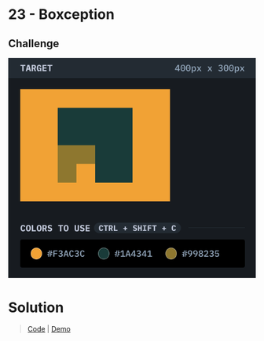 # 23 - Boxception

## Challenge

![Boxception](./boxception.png)

# Solution

> [Code](https://github.com/npranto/cssbattle/tree/main/battle-4/boxception/index.html) |
> [Demo](https://cssbattle.pages.dev/battle-4/boxception/)
